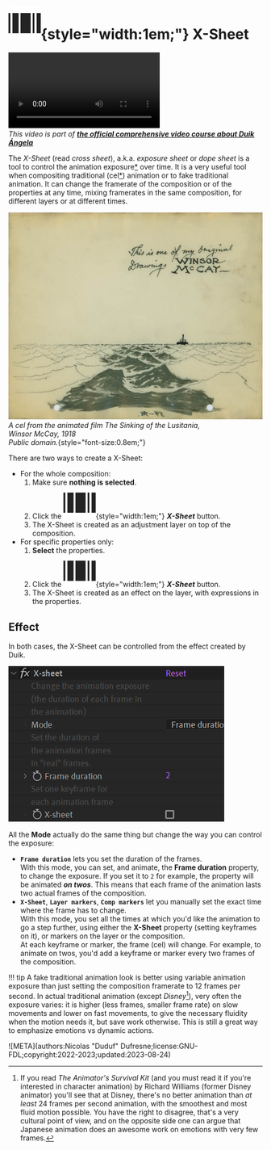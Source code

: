 # ![](../../img/duik/icons/x_sheet.svg){style="width:1em;"} X-Sheet

![RXLAB_VIDEO](https://rxlaboratory.org/wp-content/uploads/rx-videos/Duik17_J10_XSheet__EN_720.mp4)  
*This video is part of [__the official comprehensive video course about Duik Ángela__](https://rxlaboratory.org/product/the-official-comprehensive-video-course-about-duik-angela/)*

The *X-Sheet* (read *cross sheet*), a.k.a. *exposure sheet* or *dope sheet* is a tool to control the animation exposure[*](../../misc/glossary.md) over time. It is a very useful tool when compositing traditional (cel[*](../../misc/glossary.md)) animation or to fake traditional animation. It can change the framerate of the composition or of the properties at any time, mixing framerates in the same composition, for different layers or at different times.

![](../../img/illustration/Winsor_McCay_(1918)_The_Sinking_of_the_Lusitania_-_signed_cel_(shadow_of_U-Boat).jpg)  
*A cel from the animated film The Sinking of the Lusitania,  
Winsor McCay, 1918  
Public domain.*{style="font-size:0.8em;"}

There are two ways to create a X-Sheet:

- For the whole composition:  
    1. Make sure **nothing is selected**.
    2. Click the ![](../../img/duik/icons/x_sheet.svg){style="width:1em;"} ***X-Sheet*** button.
    3. The X-Sheet is created as an adjustment layer on top of the composition.
- For specific properties only:  
    1. **Select** the properties.
    2. Click the ![](../../img/duik/icons/x_sheet.svg){style="width:1em;"} ***X-Sheet*** button.
    3. The X-Sheet is created as an effect on the layer, with expressions in the properties.

## Effect

In both cases, the X-Sheet can be controlled from the effect created by Duik.

![](../../img/duik/automation/x-sheet-effect.png)

All the **Mode** actually do the same thing but change the way you can control the exposure:

- **`Frame duration`** lets you set the duration of the frames.  
    With this mode, you can set, and animate, the **Frame duration** property, to change the exposure. If you set it to `2` for example, the property will be animated ***on twos***. This means that each frame of the animation lasts two actual frames of the composition.
- **`X-Sheet`**, **`Layer markers`**, **`Comp markers`** let you manually set the exact time where the frame has to change.  
    With  this mode, you set all the times at which you'd like the animation to go a step further, using either the **X-Sheet** property (setting keyframes on it), or markers on the layer or the composition.  
    At each keyframe or marker, the frame (cel) will change. For example, to animate on twos, you'd add a keyframe or marker every two frames of the composition.

!!! tip
    A fake traditional animation look is better using variable animation exposure than just setting the composition framerate to 12 frames per second. In actual traditional animation (except *Disney*[^williams]), very often the exposure varies: it is higher (less frames, smaller frame rate) on slow movements and lower on fast movements, to give the necessary fluidity when the motion needs it, but save work otherwise. This is still a great way to emphasize emotions vs dynamic actions.

[^williams]: If you read *The Animator's Survival Kit* (and you must read it if you're interested in character animation) by Richard Williams (former Disney animator) you'll see that at Disney, there's no better animation than *at least* 24 frames per second animation, with the smoothest and most fluid motion possible. You have the right to disagree, that's a very cultural point of view, and on the opposite side one can argue that Japanese animation does an awesome work on emotions with very few frames.


![META](authors:Nicolas "Duduf" Dufresne;license:GNU-FDL;copyright:2022-2023;updated:2023-08-24)
